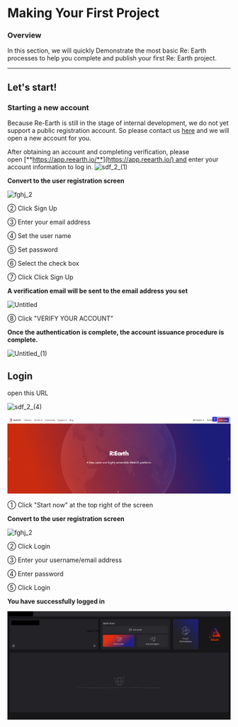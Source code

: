 # Making Your First Project

### **Overview**

In this section, we will quickly Demonstrate the most basic Re: Earth processes to help you complete and publish your first Re: Earth project.
****

## Let's start!

### **Starting a new account**

Because Re-Earth is still in the stage of internal development, we do not yet support a public registration account. So please contact us [here](https://docs.google.com/forms/d/e/1FAIpQLSftlA7HKfSsCHND14jERCLh3YzDETj0tU2rPVHM8McQfPHt-g/viewform) and we will open a new account for you.

After obtaining an account and completing verification, please open [**https://app.reearth.io/**](https://app.reearth.io/) and enter your account information to log in.
![sdf_2_(1)](https://github.com/CS-eukarya/User-Manual-English-/assets/154571156/fa89145a-e61f-4cc4-9627-f33410cb048d)


**Convert to the user registration screen**

![fghj_2](https://github.com/CS-eukarya/User-Manual-English-/assets/154571156/13873129-c678-414b-9211-d89775f51f79)

② Click Sign Up

③ Enter your email address

④ Set the user name

⑤ Set password

⑥ Select the check box

⑦ Click Click Sign Up

**A verification email will be sent to the email address you set**

![Untitled](https://github.com/CS-eukarya/User-Manual-English-/assets/154571156/667db627-32b0-466a-99c0-1e0a1a11fd1e)

⑧ Click "VERIFY YOUR ACCOUNT”

**Once the authentication is complete, the account issuance procedure is complete.**

![Untitled_(1)](https://github.com/CS-eukarya/User-Manual-English-/assets/154571156/e75bc1b0-289f-445c-91fb-4fef31d5b51b)

## Login

open this URL

![sdf_2_(4)](https://github.com/CS-eukarya/User-Manual-English-/assets/154571156/a18a792c-c389-4ee1-b069-d95efacca74d)

![sdf 2 (4).png](Making%20Your%20First%20Project%207af2788c82ee4c43ad6ef72026c79fd6/sdf_2_(4).png)

① Click "Start now" at the top right of the screen

**Convert to the user registration screen**

![fghj_2](https://github.com/CS-eukarya/User-Manual-English-/assets/154571156/c29cc56c-98a5-41be-93bd-7f88ecd5574f)

② Click Login

③ Enter your username/email address

④ Enter password

⑤ Click Login

**You have successfully logged in**

![2023-03-20_13h45_40 1.png](Making%20Your%20First%20Project%207af2788c82ee4c43ad6ef72026c79fd6/2023-03-20_13h45_40_1.png)
